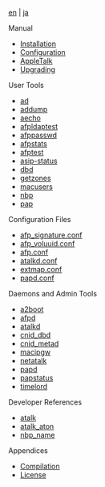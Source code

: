 [en](/manual/en) | [ja](/manual/ja)

Manual

* [Installation](/manual/en/Installation.html)
* [Configuration](/manual/en/Configuration.html)
* [AppleTalk](/manual/en/AppleTalk.html)
* [Upgrading](/manual/en/Upgrading.html)

User Tools

* [ad](/manual/en/ad.html)
* [addump](/manual/en/addump.html)
* [aecho](/manual/en/aecho.html)
* [afpldaptest](/manual/en/afpldaptest.html)
* [afppasswd](/manual/en/afppasswd.html)
* [afpstats](/manual/en/afpstats.html)
* [afptest](/manual/en/afptest.html)
* [asip-status](/manual/en/asip-status.html)
* [dbd](/manual/en/dbd.html)
* [getzones](/manual/en/getzones.html)
* [macusers](/manual/en/macusers.html)
* [nbp](/manual/en/nbp.html)
* [pap](/manual/en/pap.html)

Configuration Files

* [afp_signature.conf](/manual/en/afp_signature.conf.html)
* [afp_voluuid.conf](/manual/en/afp_voluuid.conf.html)
* [afp.conf](/manual/en/afp.conf.html)
* [atalkd.conf](/manual/en/atalkd.conf.html)
* [extmap.conf](/manual/en/extmap.conf.html)
* [papd.conf](/manual/en/papd.conf.html)

Daemons and Admin Tools

* [a2boot](/manual/en/a2boot.html)
* [afpd](/manual/en/afpd.html)
* [atalkd](/manual/en/atalkd.html)
* [cnid_dbd](/manual/en/cnid_dbd.html)
* [cnid_metad](/manual/en/cnid_metad.html)
* [macipgw](/manual/en/macipgw.html)
* [netatalk](/manual/en/netatalk.html)
* [papd](/manual/en/papd.html)
* [papstatus](/manual/en/papstatus.html)
* [timelord](/manual/en/timelord.html)

Developer References

* [atalk](/manual/en/atalk.html)
* [atalk_aton](/manual/en/atalk_aton.html)
* [nbp_name](/manual/en/nbp_name.html)

Appendices

* [Compilation](/manual/en/Compilation.html)
* [License](/manual/en/License.html)
